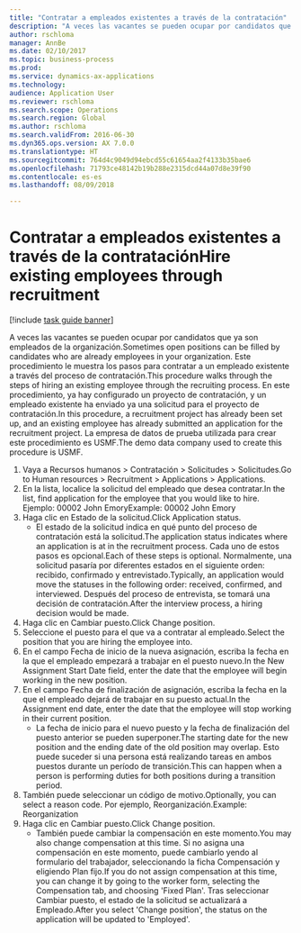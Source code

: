 ```yaml
--- 
title: "Contratar a empleados existentes a través de la contratación"
description: "A veces las vacantes se pueden ocupar por candidatos que ya son empleados de la organización."
author: rschloma
manager: AnnBe
ms.date: 02/10/2017
ms.topic: business-process
ms.prod: 
ms.service: dynamics-ax-applications
ms.technology: 
audience: Application User
ms.reviewer: rschloma
ms.search.scope: Operations
ms.search.region: Global
ms.author: rschloma
ms.search.validFrom: 2016-06-30
ms.dyn365.ops.version: AX 7.0.0
ms.translationtype: HT
ms.sourcegitcommit: 764d4c9049d94ebcd55c61654aa2f4133b35bae6
ms.openlocfilehash: 71793ce48142b19b288e2315dcd44a07d8e39f90
ms.contentlocale: es-es
ms.lasthandoff: 08/09/2018

---
```

# <a name="hire-existing-employees-through-recruitment"></a><span data-ttu-id="46d18-103">Contratar a empleados existentes a través de la contratación</span><span class="sxs-lookup"><span data-stu-id="46d18-103">Hire existing employees through recruitment</span></span>

[!include [task guide banner](../../includes/task-guide-banner.md)]

<span data-ttu-id="46d18-104">A veces las vacantes se pueden ocupar por candidatos que ya son empleados de la organización.</span><span class="sxs-lookup"><span data-stu-id="46d18-104">Sometimes open positions can be filled by candidates who are already employees in your organization.</span></span> <span data-ttu-id="46d18-105">Este procedimiento le muestra los pasos para contratar a un empleado existente a través del proceso de contratación.</span><span class="sxs-lookup"><span data-stu-id="46d18-105">This procedure walks through the steps of hiring an existing employee through the recruiting process.</span></span> <span data-ttu-id="46d18-106">En este procedimiento, ya hay configurado un proyecto de contratación, y un empleado existente ha enviado ya una solicitud para el proyecto de contratación.</span><span class="sxs-lookup"><span data-stu-id="46d18-106">In this procedure, a recruitment project has already been set up, and an existing employee has already submitted an application for the recruitment project.</span></span> <span data-ttu-id="46d18-107">La empresa de datos de prueba utilizada para crear este procedimiento es USMF.</span><span class="sxs-lookup"><span data-stu-id="46d18-107">The demo data company used to create this procedure is USMF.</span></span>

1. <span data-ttu-id="46d18-108">Vaya a Recursos humanos > Contratación > Solicitudes > Solicitudes.</span><span class="sxs-lookup"><span data-stu-id="46d18-108">Go to Human resources > Recruitment > Applications > Applications.</span></span>
2. <span data-ttu-id="46d18-109">En la lista, localice la solicitud del empleado que desea contratar.</span><span class="sxs-lookup"><span data-stu-id="46d18-109">In the list, find application for the employee that you would like to hire.</span></span> <span data-ttu-id="46d18-110">Ejemplo: 00002 John Emory</span><span class="sxs-lookup"><span data-stu-id="46d18-110">Example:  00002  John Emory</span></span>
3. <span data-ttu-id="46d18-111">Haga clic en Estado de la solicitud.</span><span class="sxs-lookup"><span data-stu-id="46d18-111">Click Application status.</span></span>
    * <span data-ttu-id="46d18-112">El estado de la solicitud indica en qué punto del proceso de contratación está la solicitud.</span><span class="sxs-lookup"><span data-stu-id="46d18-112">The application status indicates where an application is at in the recruitment process.</span></span>  <span data-ttu-id="46d18-113">Cada uno de estos pasos es opcional.</span><span class="sxs-lookup"><span data-stu-id="46d18-113">Each of these steps is optional.</span></span> <span data-ttu-id="46d18-114">Normalmente, una solicitud pasaría por diferentes estados en el siguiente orden: recibido, confirmado y entrevistado.</span><span class="sxs-lookup"><span data-stu-id="46d18-114">Typically, an application would move the statuses in the following order:  received, confirmed, and interviewed.</span></span> <span data-ttu-id="46d18-115">Después del proceso de entrevista, se tomará una decisión de contratación.</span><span class="sxs-lookup"><span data-stu-id="46d18-115">After the interview process, a hiring decision would be made.</span></span>  
4. <span data-ttu-id="46d18-116">Haga clic en Cambiar puesto.</span><span class="sxs-lookup"><span data-stu-id="46d18-116">Click Change position.</span></span>
5. <span data-ttu-id="46d18-117">Seleccione el puesto para el que va a contratar al empleado.</span><span class="sxs-lookup"><span data-stu-id="46d18-117">Select the position that you are hiring the employee into.</span></span>
6. <span data-ttu-id="46d18-118">En el campo Fecha de inicio de la nueva asignación, escriba la fecha en la que el empleado empezará a trabajar en el puesto nuevo.</span><span class="sxs-lookup"><span data-stu-id="46d18-118">In the New Assignment Start Date field, enter the date that the employee will begin working in the new position.</span></span>  
7. <span data-ttu-id="46d18-119">En el campo Fecha de finalización de asignación, escriba la fecha en la que el empleado dejará de trabajar en su puesto actual.</span><span class="sxs-lookup"><span data-stu-id="46d18-119">In the Assignment end date, enter the date that the employee will stop working in their current position.</span></span>
    * <span data-ttu-id="46d18-120">La fecha de inicio para el nuevo puesto y la fecha de finalización del puesto anterior se pueden superponer.</span><span class="sxs-lookup"><span data-stu-id="46d18-120">The starting date for the new position and the ending date of the old position may overlap.</span></span> <span data-ttu-id="46d18-121">Esto puede suceder si una persona está realizando tareas en ambos puestos durante un período de transición.</span><span class="sxs-lookup"><span data-stu-id="46d18-121">This can happen when a person is performing duties for both positions during a transition period.</span></span>  
8. <span data-ttu-id="46d18-122">También puede seleccionar un código de motivo.</span><span class="sxs-lookup"><span data-stu-id="46d18-122">Optionally, you can select a reason code.</span></span> <span data-ttu-id="46d18-123">Por ejemplo, Reorganización.</span><span class="sxs-lookup"><span data-stu-id="46d18-123">Example: Reorganization</span></span>
9. <span data-ttu-id="46d18-124">Haga clic en Cambiar puesto.</span><span class="sxs-lookup"><span data-stu-id="46d18-124">Click Change position.</span></span>
    * <span data-ttu-id="46d18-125">También puede cambiar la compensación en este momento.</span><span class="sxs-lookup"><span data-stu-id="46d18-125">You may also change compensation at this time.</span></span> <span data-ttu-id="46d18-126">Si no asigna una compensación en este momento, puede cambiarlo yendo al formulario del trabajador, seleccionando la ficha Compensación y eligiendo Plan fijo.</span><span class="sxs-lookup"><span data-stu-id="46d18-126">If you do not assign compensation at this time, you can change it by going to the worker form, selecting the Compensation tab, and choosing 'Fixed Plan'.</span></span> <span data-ttu-id="46d18-127">Tras seleccionar Cambiar puesto, el estado de la solicitud se actualizará a Empleado.</span><span class="sxs-lookup"><span data-stu-id="46d18-127">After you select 'Change position', the status on the application will be updated to 'Employed'.</span></span>  


